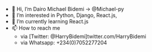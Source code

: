 - 👋 Hi, I’m Dairo Michael Bidemi -> @Michael-py
- 👀 I’m interested in Python, Django, React.js, 
- 🌱 I’m currently learning React.js
- 📫 How to reach me
  - via [Twitter: @HarryBidemi]twitter.com/HarryBidemi
  - via Whatsapp: +234(0)7052277204

<!---
Michael-py/Michael-py is a ✨ special ✨ repository because its `README.md` (this file) appears on your GitHub profile.
You can click the Preview link to take a look at your changes.
--->
